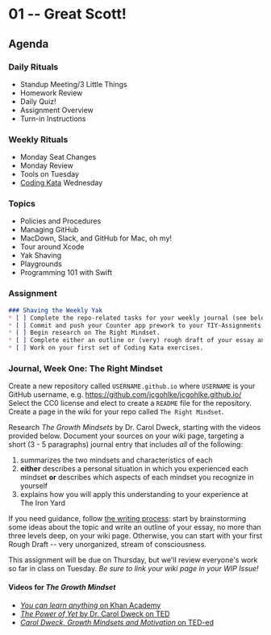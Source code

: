 # 01 -- Great Scott!

## Agenda
### Daily Rituals

* Standup Meeting/3 Little Things
* Homework Review
* Daily Quiz!
* Assignment Overview
* Turn-in Instructions

### Weekly Rituals

* Monday Seat Changes
* Monday Review
* Tools on Tuesday
* [Coding Kata](https://en.wikipedia.org/wiki/Kata_(programming)) Wednesday

### Topics
* Policies and Procedures
* Managing GitHub
* MacDown, Slack, and GitHub for Mac, oh my!
* Tour around Xcode
* Yak Shaving
* Playgrounds
* Programming 101 with Swift

### Assignment
```markdown
### Shaving the Weekly Yak
* [ ] Complete the repo-related tasks for your weekly journal (see below).
* [ ] Commit and push your Counter app prework to your TIY-Assignments folder.
* [ ] Begin research on The Right Mindset.
* [ ] Complete either an outline or (very) rough draft of your essay and place in your journal repo's wiki.
* [ ] Work on your first set of Coding Kata exercises.
```
### Journal, Week One: The Right Mindset

Create a new repository called `USERNAME.github.io` where `USERNAME` is your GitHub username, e.g. https://github.com/jcgohlke/jcgohlke.github.io/ Select the CC0 license and elect to create a `README` file for the repository. Create a page in the wiki for your repo called `The Right Mindset`.

Research _The Growth Mindsets_ by Dr. Carol Dweck, starting with the videos provided below. Document your sources on your wiki page, targeting a short (3 - 5 paragraphs) journal entry that includes _all_ of the following:

1. summarizes the two mindsets and characteristics of each
1. **either** describes a personal situation in which you experienced each mindset **or** describes which aspects of each mindset you recognize in yourself
1. explains how you will apply this understanding to your experience at The Iron Yard

If you need guidance, follow [the writing process](https://en.wikipedia.org/wiki/Writing_process): start by brainstorming some ideas about the topic and write an outline of your essay, no more than three levels deep, on your wiki page. Otherwise, you can start with your first Rough Draft -- very unorganized, stream of consciousness. 

This assignment will be due on Thursday, but we'll review everyone's work so far in class on Tuesday. _Be sure to link your wiki page in your WIP Issue!_

#### Videos for _The Growth Mindset_

* [_You can learn anything_ on Khan Academy](https://www.khanacademy.org/youcanlearnanything)
* [_The Power of Yet_ by Dr. Carol Dweck on TED](https://www.ted.com/talks/carol_dweck_the_power_of_believing_that_you_can_improve)
* [_Carol Dweck, Growth Mindsets and Motivation_ on TED-ed](http://ed.ted.com/on/UA77FlTc)